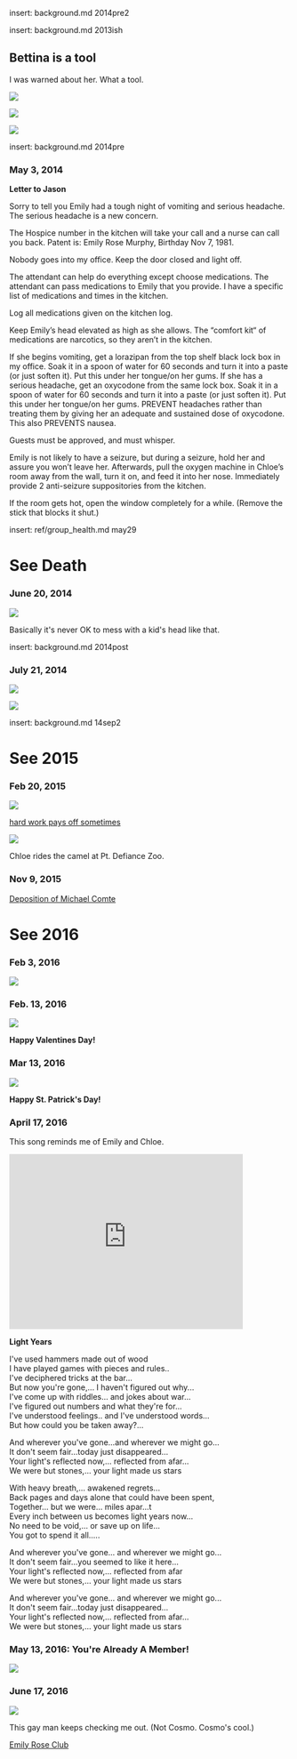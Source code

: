 insert: background.md 2014pre2

insert: background.md 2013ish

## Bettina is a tool

I was warned about her. What a tool.

![](img/bet1.png)

![](img/bet2.png)

![](img/bet3.png)

insert: background.md 2014pre

### May 3, 2014

**Letter to Jason**

Sorry to tell you Emily had a tough night of vomiting and serious headache.  The serious headache is a new concern.
 
The Hospice number in the kitchen will take your call and a nurse can call you back. Patent is: Emily Rose Murphy, Birthday Nov 7, 1981.

Nobody goes into my office. Keep the door closed and light off.

The attendant can help do everything except choose medications. The attendant can pass medications to Emily that you provide. I have a specific list of medications and times in the kitchen.

Log all medications given on the kitchen log.

Keep Emily’s head elevated as high as she allows.
The “comfort kit“ of medications are narcotics, so they aren’t in the kitchen.
 
If she begins vomiting, get a lorazipan from the top shelf black lock box in my office. Soak it in a spoon of water for 60 seconds and turn it into a paste (or just soften it). Put this under her tongue/on her gums.
If she has a serious headache, get an oxycodone from the same lock box. Soak it in a spoon of water for 60 seconds and turn it into a paste (or just soften it). Put this under her tongue/on her gums. PREVENT headaches rather than treating them by giving her an adequate and sustained dose of oxycodone. This also PREVENTS nausea.

Guests must be approved, and must whisper.
 
Emily is not likely to have a seizure, but during a seizure, hold her and assure you won’t leave her. Afterwards, pull the oxygen machine in Chloe’s room away from the wall, turn it on, and feed it into her nose. Immediately provide 2 anti-seizure suppositories from the kitchen.

If the room gets hot, open the window completely for a while. (Remove the stick that blocks it shut.)

insert: ref/group_health.md may29

# See Death

### June 20, 2014

![](img/jun20_14.png)

Basically it's never OK to mess with a kid's head like that.

insert: background.md 2014post

### July 21, 2014

![](img/we_angels.png)

![](img/howard_says.png)

insert: background.md 14sep2

# See 2015

### Feb 20, 2015

![](img/fourcounts.png)

[hard work pays off sometimes](dtm_cop_lies.htm)

![](img/camel.gif)

Chloe rides the camel at Pt. Defiance Zoo.


### Nov 9, 2015

[Deposition of Michael Comte](comte-dep.pdf)

# See 2016

### Feb 3, 2016

![](img/feb16.jpg)


### Feb. 13, 2016 

![](img/vday16.jpg)

**Happy Valentines Day!**


### Mar 13, 2016

![](img/mar13_16.png)

**Happy St. Patrick's Day!**


### April 17, 2016

This song reminds me of Emily and Chloe.

<iframe width="420" height="315" src="https://www.youtube.com/embed/eQfQMGFdAGc" frameborder="0" allowfullscreen></iframe>

**Light Years** 

I've used hammers made out of wood  
I have played games with pieces and rules..  
I've deciphered tricks at the bar...  
But now you're gone,... I haven't figured out why...  
I've come up with riddles... and jokes about war...  
I've figured out numbers and what they're for...  
I've understood feelings.. and I've understood words...  
But how could you be taken away?...  

And wherever you've gone...and wherever we might go...  
It don't seem fair...today just disappeared...  
Your light's reflected now,... reflected from afar...  
We were but stones,... your light made us stars  

With heavy breath,... awakened regrets...  
Back pages and days alone that could have been spent,  
Together... but we were... miles apar...t  
Every inch between us becomes light years now...  
No need to be void,... or save up on life...  
You got to spend it all.....  

And wherever you've gone... and wherever we might go...  
It don't seem fair...you seemed to like it here...  
Your light's reflected now,... reflected from afar  
We were but stones,... your light made us stars  

And wherever you've gone... and wherever we might go...  
It don't seem fair...today just disappeared...  
Your light's reflected now,... reflected from afar...  
We were but stones,... your light made us stars  


### May 13, 2016: You're Already A Member!

![](img/woodstk.png)

### June 17, 2016

![](img/jun17_16.png)

This gay man keeps checking me out. (Not Cosmo. Cosmo's cool.)

[Emily Rose Club](/)

